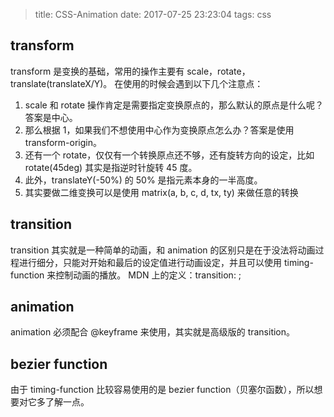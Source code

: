 >title: CSS-Animation
>date: 2017-07-25 23:23:04
>tags: css

## transform
transform 是变换的基础，常用的操作主要有 scale，rotate，translate(translateX/Y)。
在使用的时候会遇到以下几个注意点：
1. scale 和 rotate 操作肯定是需要指定变换原点的，那么默认的原点是什么呢？答案是中心。
2. 那么根据 1，如果我们不想使用中心作为变换原点怎么办？答案是使用 transform-origin。
3. 还有一个 rotate，仅仅有一个转换原点还不够，还有旋转方向的设定，比如 rotate(45deg) 其实是指逆时针旋转 45 度。
4. 此外，translateY(-50%) 的 50% 是指元素本身的一半高度。
5. 其实要做二维变换可以是使用 matrix(a, b, c, d, tx, ty) 来做任意的转换


## transition
transition 其实就是一种简单的动画，和 animation 的区别只是在于没法将动画过程进行细分，只能对开始和最后的设定值进行动画设定，并且可以使用 timing-function 来控制动画的播放。
MDN 上的定义：transition: <property> <duration> <timing-function> <delay>;

## animation
animation 必须配合 @keyframe 来使用，其实就是高级版的 transition。

## bezier function
由于 timing-function 比较容易使用的是 bezier function（贝塞尔函数），所以想要对它多了解一点。
